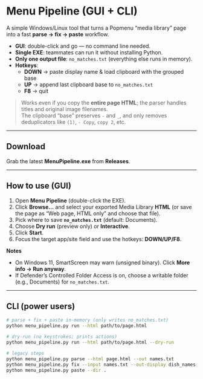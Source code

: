 # Menu Pipeline (GUI + CLI)

A simple Windows/Linux tool that turns a Popmenu “media library” page into a fast **parse → fix → paste** workflow.

- **GUI**: double-click and go — no command line needed.
- **Single EXE**: teammates can run it without installing Python.
- **Only one output file**: `no_matches.txt` (everything else runs in memory).
- **Hotkeys**:  
  - **DOWN** → paste display name & load clipboard with the grouped base  
  - **UP** → append last clipboard base to `no_matches.txt`  
  - **F8** → quit

> Works even if you copy the **entire page HTML**; the parser handles titles and original image filenames.  
> The clipboard “base” preserves `-` and `_`, and only removes deduplicators like `(1)`, `- Copy`, `copy 2`, etc.

---

## Download

Grab the latest **MenuPipeline.exe** from **Releases**.

---

## How to use (GUI)

1. Open **Menu Pipeline** (double-click the EXE).
2. Click **Browse…** and select your exported Media Library **HTML** (or save the page as “Web page, HTML only” and choose that file).
3. Pick where to save **`no_matches.txt`** (default: Documents).
4. Choose **Dry run** (preview only) or **Interactive**.
5. Click **Start**.
6. Focus the target app/site field and use the hotkeys: **DOWN/UP/F8**.

**Notes**
- On Windows 11, SmartScreen may warn (unsigned binary). Click **More info → Run anyway**.
- If Defender’s Controlled Folder Access is on, choose a writable folder (e.g., Documents) for `no_matches.txt`.

---

## CLI (power users)

```bash
# parse + fix + paste in-memory (only writes no_matches.txt)
python menu_pipeline.py run --html path/to/page.html

# dry-run (no keystrokes; prints actions)
python menu_pipeline.py run --html path/to/page.html --dry-run

# legacy steps
python menu_pipeline.py parse --html page.html --out names.txt
python menu_pipeline.py fix --input names.txt --out-display dish_names.txt --out-keys dish_names2.txt
python menu_pipeline.py paste --dir .

